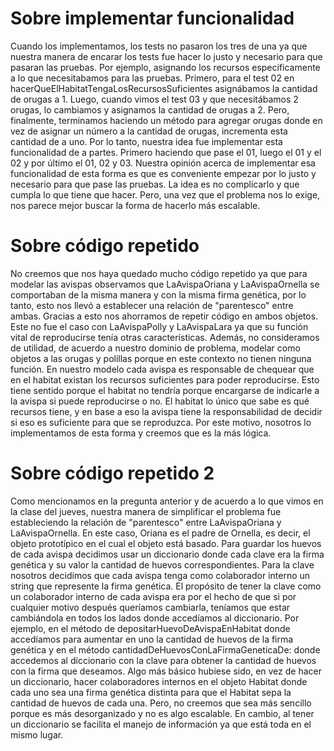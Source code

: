 # Sobre implementar funcionalidad

Cuando los implementamos, los tests no pasaron los tres de una ya que nuestra manera de encarar los tests fue hacer lo justo y necesario para que pasaran las pruebas. Por ejemplo, asignando los recursos específicamente a lo que necesitabamos para las pruebas. Primero, para el test 02 en hacerQueElHabitatTengaLosRecursosSuficientes asignábamos la cantidad de orugas a 1. Luego, cuando vimos el test 03 y que necesitábamos 2 orugas, lo cambiamos y asignamos la cantidad de orugas a 2. Pero, finalmente, terminamos haciendo un método para agregar orugas donde en vez de asignar un número a la cantidad de orugas, incrementa esta cantidad de a uno.
Por lo tanto, nuestra idea fue implementar esta funcionalidad de a partes. Primero haciendo que pase el 01, luego el 01 y el 02 y por último el 01, 02 y 03. 
Nuestra opinión acerca de implementar esa funcionalidad de esta forma es que es conveniente empezar por lo justo y necesario para que pase las pruebas. La idea es no complicarlo y que cumpla lo que tiene que hacer. Pero, una vez que el problema nos lo exige, nos parece mejor buscar la forma de hacerlo más escalable.

# Sobre código repetido

No creemos que nos haya quedado mucho código repetido ya que para modelar las avispas observamos que LaAvispaOriana y LaAvispaOrnella se comportaban de la misma manera y con la misma firma genética, por lo tanto, esto nos llevó a establecer una relación de "parentesco" entre ambas. Gracias a esto nos ahorramos de repetir código en ambos objetos. Este no fue el caso con LaAvispaPolly y LaAvispaLara ya que su función vital de reproducirse tenía otras características. 
Además, no consideramos de utilidad, de acuerdo a nuestro dominio de problema, modelar como objetos a las orugas y polillas porque en este contexto no tienen ninguna función. 
En nuestro modelo cada avispa es responsable de chequear que en el habitat existan los recursos suficientes para poder reproducirse. Esto tiene sentido porque el habitat no tendría porque encargarse de indicarle a la avispa si puede reproducirse o no. El habitat lo único  que sabe es qué recursos tiene, y en base a eso la avispa tiene la responsabilidad de decidir si eso es suficiente para que se reproduzca.
Por este motivo, nosotros lo implementamos de esta forma y creemos que es la más lógica.

# Sobre código repetido 2

Como mencionamos en la pregunta anterior y de acuerdo a lo que vimos en la clase del jueves, nuestra manera de simplificar el problema fue estableciendo la relación de "parentesco" entre LaAvispaOriana y LaAvispaOrnella. En este caso, Oriana es el padre de Ornella, es decir, el objeto prototípico en el cual el objeto está basado.
Para guardar los huevos de cada avispa decidimos usar un diccionario donde cada clave era la firma genética y su valor la cantidad de huevos correspondientes. Para la clave nosotros decidimos que cada avispa tenga como colaborador interno un string que represente la firma genética. 
El propósito de tener la clave como un colaborador interno de cada avispa era por el hecho de que si por cualquier motivo después queríamos cambiarla, teníamos que estar cambiándola en todos los lados donde accedíamos al diccionario. Por ejemplo, en el método de depositarHuevoDeAvispaEnHabitat donde accedíamos para aumentar en uno la cantidad de huevos de la firma genética y en el método cantidadDeHuevosConLaFirmaGeneticaDe: donde accedemos al diccionario con la clave para obtener la cantidad de huevos con la firma que deseamos.
Algo más básico hubiese sido, en vez de hacer un diccionario, hacer colaboradores internos en el objeto Habitat donde cada uno sea una firma genética distinta para que el Habitat sepa la cantidad de huevos de cada una. Pero, no creemos que sea más sencillo porque es más desorganizado y no es algo escalable. En cambio, al tener un diccionario se facilita el manejo de información ya que está toda en el mismo lugar.

